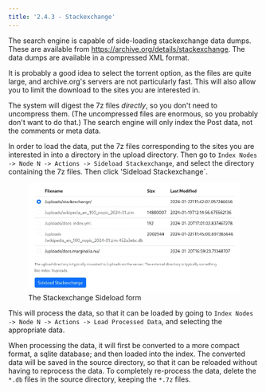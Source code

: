 ```yaml
---
title: '2.4.3 - Stackexchange'
---
```


The search engine is capable of side-loading stackexchange data dumps.  These are available
from https://archive.org/details/stackexchange.  The data dumps are available in a compressed XML format.

It is probably a good idea to select the torrent option, as the files are quite large, and archive.org's
servers are not particularly fast.  This will also allow you to limit the download to the sites you are
interested in.

The system will digest the 7z files *directly*, so you don't need to uncompress them.  (The uncompressed
files are enormous, so you probably don't want to do that.)  The search engine will only index the Post
data, not the comments or meta data.

In order to load the data, put the 7z files corresponding to the sites you are interested in into a directory 
in the upload directory.  Then go to `Index Nodes -> Node N -> Actions -> Sideload Stackexchange`, and select
the directory containing the 7z files.  Then click 'Sideload Stackexchange`. 

<figure>
<img src="select-stackexchange.webp">
<figcaption>The Stackexchange Sideload form</figcaption>
</figure>

This will process the data, so that it can be loaded by going to `Index Nodes -> Node N -> Actions -> Load Processed Data`,
and selecting the appropriate data.

When processing the data, it will first be converted to a more compact format, a sqlite database; and then loaded into the index.
The converted data will be saved in the source directory, so that it can be reloaded without having to reprocess the data.  To completely
re-process the data, delete the `*.db` files in the source directory, keeping the `*.7z` files.
